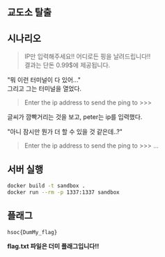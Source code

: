 ## 교도소 탈출

## 시나리오

> IP만 입력해주세요!! 어디로든 핑을 날려드립니다!!  
> 결과는 단돈 0.99$에 제공됩니다.  

"뭐 이런 터미널이 다 있어..."  
그리고 그는 터미널을 열었다.  

> Enter the ip address to send the ping to >>>  

글씨가 깜빡거리는 것을 보고, peter는 ip를 입력했다.  

"아니 잠시만 뭔가 더 할 수 있을 것 같은데..?"  

> Enter the ip address to send the ping to >>> ...

## 서버 실행
```bash
docker build -t sandbox .
docker run --rm -p 1337:1337 sandbox
```

## 플래그
```
hsoc{DumMy_flag}
```
**flag.txt 파일은 더미 플래그입니다!!**